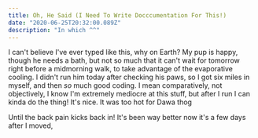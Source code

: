 ```yaml
---
title: Oh, He Said (I Need To Write Docccumentation For This!)
date: "2020-06-25T20:32:00.089Z"
description: "In which ^^"
---
```


I can't believe I've ever typed like this, why on Earth? My pup is happy, though he needs a bath, but not so much that it can't wait for tomorrow right before a midmorning walk, to take advantage of the evaporative cooling. I didn't run him today after checking his paws, so I got six miles in myself, and then _so_ much good coding. I mean comparatively, not objectively, I know I'm extremely mediocre at this stuff, but after I run I can kinda do the thing! It's nice. It was too hot for Dawa thog

Until the back pain kicks back in! It's been way better now it's a few days after I moved,
